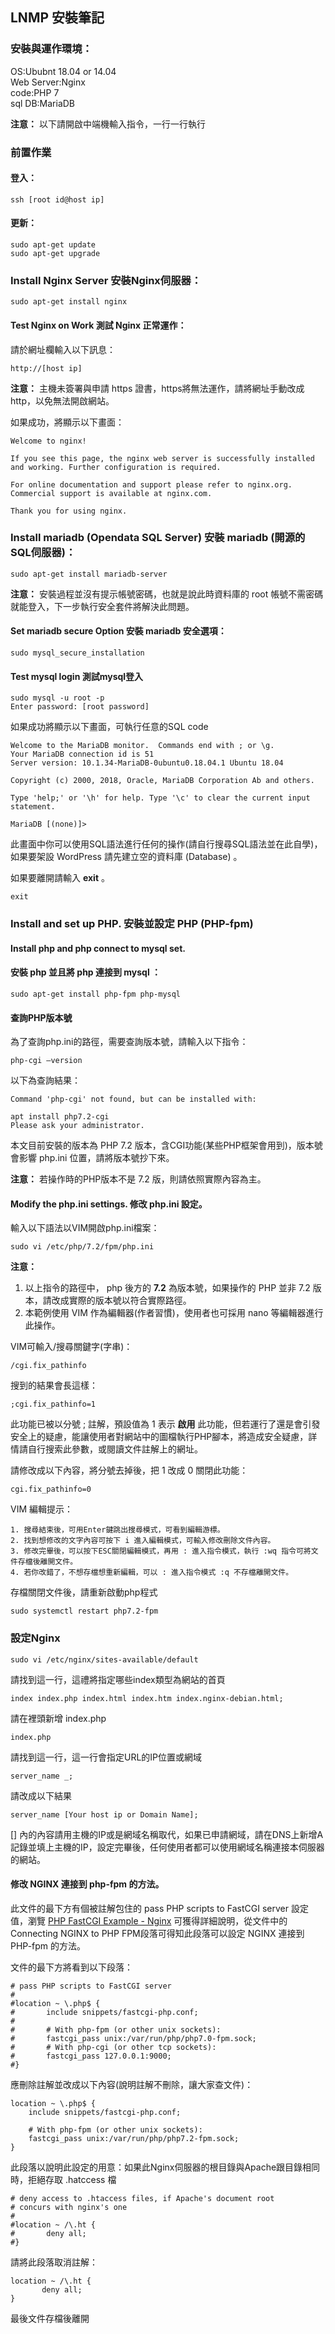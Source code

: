 ## LNMP 安裝筆記

### 安裝與運作環境：
OS:Ububnt 18.04 or 14.04  
Web Server:Nginx  
code:PHP 7  
sql DB:MariaDB  

**注意：** 以下請開啟中端機輸入指令，一行一行執行

### 前置作業 
#### 登入：
	ssh [root id@host ip]

#### 更新：
	sudo apt-get update
	sudo apt-get upgrade

### Install Nginx Server 安裝Nginx伺服器：
	sudo apt-get install nginx

#### Test Nginx on Work 測試 Nginx 正常運作：
請於網址欄輸入以下訊息： 
 
	http://[host ip]

**注意：** 主機未簽署與申請 https 證書，https將無法運作，請將網址手動改成 http，以免無法開啟網站。

如果成功，將顯示以下畫面：

	Welcome to nginx!
	
	If you see this page, the nginx web server is successfully installed and working. Further configuration is required.

	For online documentation and support please refer to nginx.org.
	Commercial support is available at nginx.com.
	
	Thank you for using nginx.

	
### Install mariadb (Opendata SQL Server) 安裝 mariadb (開源的SQL伺服器)：
	sudo apt-get install mariadb-server

**注意：** 安裝過程並沒有提示帳號密碼，也就是說此時資料庫的 root 帳號不需密碼就能登入，下一步執行安全套件將解決此問題。
	
#### Set mariadb secure Option 安裝 mariadb 安全選項：
	sudo mysql_secure_installation

#### Test mysql login 測試mysql登入
	sudo mysql -u root -p
	Enter password: [root password]

如果成功將顯示以下畫面，可執行任意的SQL code
	
	Welcome to the MariaDB monitor.  Commands end with ; or \g.
	Your MariaDB connection id is 51
	Server version: 10.1.34-MariaDB-0ubuntu0.18.04.1 Ubuntu 18.04
	
	Copyright (c) 2000, 2018, Oracle, MariaDB Corporation Ab and others.
	
	Type 'help;' or '\h' for help. Type '\c' to clear the current input statement.
	
	MariaDB [(none)]> 

此畫面中你可以使用SQL語法進行任何的操作(請自行搜尋SQL語法並在此自學)，如果要架設 WordPress 請先建立空的資料庫 (Database) 。  

如果要離開請輸入 **exit** 。  

	exit
	
### Install and set up PHP. 安裝並設定 PHP (PHP-fpm)
	
#### Install php and php connect to mysql set.  
#### 安裝 php 並且將 php 連接到 mysql ：  

	sudo apt-get install php-fpm php-mysql
	
#### 查詢PHP版本號
為了查詢php.ini的路徑，需要查詢版本號，請輸入以下指令：  

	php-cgi –version

以下為查詢結果：  

	Command 'php-cgi' not found, but can be installed with:

	apt install php7.2-cgi
	Please ask your administrator.

本文目前安裝的版本為 PHP 7.2 版本，含CGI功能(某些PHP框架會用到)，版本號會影響 php.ini 位置，請將版本號抄下來。  

**注意：** 若操作時的PHP版本不是 7.2 版，則請依照實際內容為主。



#### Modify the php.ini settings. 修改 php.ini 設定。
輸入以下語法以VIM開啟php.ini檔案：

	sudo vi /etc/php/7.2/fpm/php.ini

**注意：**
1. 以上指令的路徑中， php 後方的 **7.2** 為版本號，如果操作的 PHP 並非 7.2 版本，請改成實際的版本號以符合實際路徑。  
2. 本範例使用 VIM 作為編輯器(作者習慣)，使用者也可採用 nano 等編輯器進行此操作。  

VIM可輸入/搜尋關鍵字(字串)：  

	/cgi.fix_pathinfo

搜到的結果會長這樣：

	;cgi.fix_pathinfo=1

此功能已被以分號 ; 註解，預設值為 1 表示 **啟用** 此功能，但若運行了還是會引發安全上的疑慮，能讓使用者對網站中的圖檔執行PHP腳本，將造成安全疑慮，詳情請自行搜索此參數，或閱讀文件註解上的網址。
	
請修改成以下內容，將分號去掉後，把 1 改成 0 關閉此功能：  

	cgi.fix_pathinfo=0

VIM 編輯提示：  
```
1. 搜尋結束後，可用Enter鍵跳出搜尋模式，可看到編輯游標。
2. 找到想修改的文字內容可按下 i 進入編輯模式，可輸入修改刪除文件內容。
3. 修改完畢後，可以按下ESC關閉編輯模式，再用 : 進入指令模式，執行 :wq 指令可將文件存檔後離開文件。
4. 若你改錯了，不想存檔想重新編輯，可以 : 進入指令模式 :q 不存檔離開文件。
```

存檔關閉文件後，請重新啟動php程式  

	sudo systemctl restart php7.2-fpm

### 設定Nginx

	sudo vi /etc/nginx/sites-available/default

請找到這一行，這禮將指定哪些index類型為網站的首頁  

	index index.php index.html index.htm index.nginx-debian.html;

請在裡頭新增 index.php  

	index.php

請找到這一行，這一行會指定URL的IP位置或網域  

	server_name _;

請改成以下結果  

	server_name [Your host ip or Domain Name];

[] 內的內容請用主機的IP或是網域名稱取代，如果已申請網域，請在DNS上新增A記錄並填上主機的IP，設定完畢後，任何使用者都可以使用網域名稱連接本伺服器的網站。


#### 修改 NGINX 連接到 php-fpm 的方法。
此文件的最下方有個被註解包住的 pass PHP scripts to FastCGI server 設定值，瀏覽 [PHP FastCGI Example - Nginx](https://www.nginx.com/resources/wiki/start/topics/examples/phpfcgi/) 可獲得詳細說明，從文件中的Connecting NGINX to PHP FPM段落可得知此段落可以設定 NGINX 連接到 PHP-fpm 的方法。

文件的最下方將看到以下段落：

	# pass PHP scripts to FastCGI server
    #
    #location ~ \.php$ {
    #       include snippets/fastcgi-php.conf;
    #
    #       # With php-fpm (or other unix sockets):
    #       fastcgi_pass unix:/var/run/php/php7.0-fpm.sock;
    #       # With php-cgi (or other tcp sockets):
    #       fastcgi_pass 127.0.0.1:9000;
    #}


應刪除註解並改成以下內容(說明註解不刪除，讓大家查文件)：

	location ~ \.php$ {
		include snippets/fastcgi-php.conf;
		
		# With php-fpm (or other unix sockets):
		fastcgi_pass unix:/var/run/php/php7.2-fpm.sock;
    }
	

此段落以說明此設定的用意：如果此Nginx伺服器的根目錄與Apache跟目錄相同時，拒絕存取 .hatccess 檔

	# deny access to .htaccess files, if Apache's document root
    # concurs with nginx's one
    #
    #location ~ /\.ht {
    #       deny all;
    #}

請將此段落取消註解：

	location ~ /\.ht {
           deny all;
    }

最後文件存檔後離開